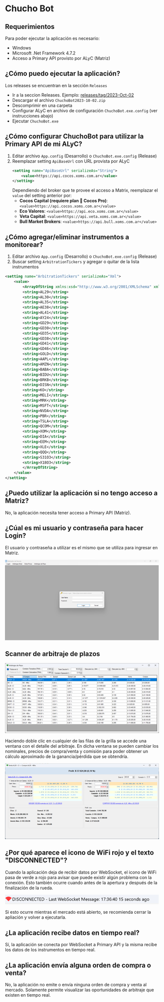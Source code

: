 # Chucho Bot

## Requerimientos

Para poder ejecutar la aplicación es necesario:

- Windows
- Microsoft .Net Framework 4.7.2
- Acceso a Primary API provisto por ALyC (Matriz)

## ¿Cómo puedo ejecutar la aplicación?

Los releases se encuentran en la sección `Releases`

- Ir a la seccion Releases. Ejemplo: [releases/tag/2023-Oct-02](releases/tag/2023-Oct-02)
- Descargar el archivo `ChuchoBot2023-10-02.zip`
- Descomprimir en una carpeta
- Configurar ALyC en archivo de configuración `ChuchoBot.exe.config` (ver instrucciones abajo)
- Ejecutar `ChuchoBot.exe`

## ¿Cómo configurar ChuchoBot para utilizar la Primary API de mi ALyC?

1. Editar archivo `App.config` (Desarrollo) o `ChuchoBot.exe.config` (Release)
2. Reemplazar setting `ApiBaseUrl` con URL provista por ALyC
	```xml
	<setting name="ApiBaseUrl" serializeAs="String">
		<value>https://api.cocos.xoms.com.ar</value>
	</setting>
	```
	Dependiendo del broker que te provee el acceso a Matrix, reemplazar el `value` del setting anterior por:
	- **Cocos Capital (requiere plan 🥥 Cocos Pro)**: `<value>https://api.cocos.xoms.com.ar</value>`
	- **Eco Valores**: `<value>https://api.eco.xoms.com.ar</value>`
	- **Veta Capital**: `<value>https://api.veta.xoms.com.ar</value>`
	- **Bull Market Brokers**: `<value>https://api.bull.xoms.com.ar</value>`

## ¿Cómo agregar/eliminar instrumentos a monitorear?

1. Editar archivo `App.config` (Desarrollo) o `ChuchoBot.exe.config` (Release)
2. Buscar setting `ArbitrationTickers` y agregar o quitar de la lista instrumentos 
```xml
<setting name="ArbitrationTickers" serializeAs="Xml">
    <value>
        <ArrayOfString xmlns:xsd="http://www.w3.org/2001/XMLSchema" xmlns:xsi="http://www.w3.org/2001/XMLSchema-instance">
        <string>AL29</string>
        <string>AL30</string>
        <string>AL35</string>
        <string>AE38</string>
        <string>AL41</string>
        <string>AY24</string>
        <string>GD29</string>
        <string>GD30</string>
        <string>GD35</string>
        <string>GD38</string>
        <string>GD41</string>
        <string>GD46</string>
        <string>GOLD</string>
        <string>AAPL</string>
        <string>AMZN</string>
        <string>BABA</string>
        <string>BIDU</string>
        <string>BRKB</string>
        <string>DISN</string>
        <string>KO</string>
        <string>MELI</string>
        <string>MRK</string>
        <string>MSFT</string>
        <string>NVDA</string>
        <string>PBR</string>
        <string>TSLA</string>
        <string>QCOM</string>
        <string>XOM</string>
        <string>DIA</string>
        <string>EEM</string>
        <string>XLE</string>
        <string>QQQ</string>
        <string>S31O3</string>
        <string>X18O3</string>
        </ArrayOfString>
    </value>
</setting>
```

## ¿Puedo utilizar la aplicación si no tengo acceso a Matriz?

No, la aplicación necesita tener acceso a Primary API (Matriz).

## ¿Cúal es mi usuario y contraseña para hacer Login?

El usuario y contraseña a utilizar es el mismo que se utiliza para ingresar en Matriz.

![Login](docs/screenshots/Login.png)

## Scanner de arbitraje de plazos

![Scanner de arbitraje de plazos](docs/screenshots/ArbitrajePlazos.png)

Haciendo doble clic en cualquier de las filas de la grilla se accede una ventana con el detalle del arbitraje. En dicha ventana se pueden cambiar los nominales, precios de compra/venta y comisión para poder obtener un cálculo aproximado de la ganancia/pérdida que se obtendría.

![Scanner de arbitraje de plazos detalle](docs/screenshots/ArbitrajePlazoDetail.png)

## ¿Por qué aparece el icono de WiFi rojo y el texto "DISCONNECTED"?

Cuando la aplicación deja de recibir datos por WebSocket, el icono de WiFi pasa de verde a rojo para avisar que puede existir algún problema con la conexión. Esto también ocurre cuando antes de la apertura y después de la finalización de la rueda.

![Disconnected](docs/screenshots/Disconnected.png)

Si esto ocurre mientras el mercado está abierto, se recomienda cerrar la apliación y volver a ejecutarla.

## ¿La aplicación recibe datos en tiempo real?

Sí, la aplicación se conecta por WebSocket a Primary API y la misma recibe los datos de los instrumentos en tiempo real.

## ¿La aplicación envía alguna orden de compra o venta?

No, la aplicación no emite o envía ninguna orden de compra y venta al mercado. Solamente permite visualizar las oportunidades de arbitraje que existen en tiempo real.
